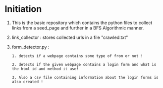 # Initiation 
1. This is the basic repository which contains the python files to collect links from a seed_page
   and further in a BFS Algorithmic manner.
2. link_collector : stores collected urls in a file "crawled.txt"
3. form_detector.py : 
  
       1. detects if a webpage contains some type of from or not !
  
       2. detects if the given webpage contains a login form and what is the html id and method it use!
       
       3. Also a csv file containing information about the login forms is also created ! 
